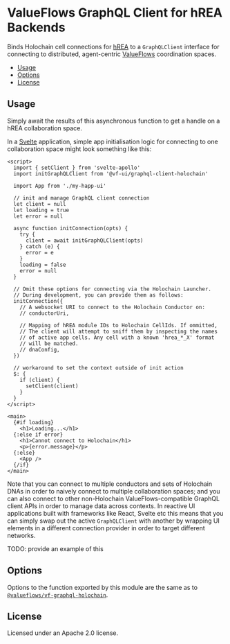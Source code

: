 # ValueFlows GraphQL Client for hREA Backends

Binds Holochain cell connections for [hREA](https://github.com/holo-rea/holo-rea/) to a `GraphQLClient` interface for connecting to distributed, agent-centric [ValueFlows](http://valueflo.ws) coordination spaces.

<!-- MarkdownTOC -->

- [Usage](#usage)
- [Options](#options)
- [License](#license)

<!-- /MarkdownTOC -->

## Usage

Simply await the results of this asynchronous function to get a handle on a hREA collaboration space.

In a [Svelte](https://svelte.dev/) application, simple app initialisation logic for connecting to one collaboration space might look something like this:

```svelte
<script>
  import { setClient } from 'svelte-apollo'
  import initGraphQLClient from '@vf-ui/graphql-client-holochain'

  import App from './my-happ-ui'

  // init and manage GraphQL client connection
  let client = null
  let loading = true
  let error = null

  async function initConnection(opts) {
    try {
      client = await initGraphQLClient(opts)
    } catch (e) {
      error = e
    }
    loading = false
    error = null
  }

  // Omit these options for connecting via the Holochain Launcher.
  // During development, you can provide them as follows:
  initConnection({
	// A websocket URI to connect to the Holochain Conductor on:
  	// conductorUri,

	// Mapping of hREA module IDs to Holochain CellIds. If ommitted,
	// The client will attempt to sniff them by inspecting the names
	// of active app cells. Any cell with a known 'hrea_*_X' format
	// will be matched.
  	// dnaConfig,
  })

  // workaround to set the context outside of init action
  $: {
    if (client) {
      setClient(client)
    }
  }
</script>

<main>
  {#if loading}
    <h1>Loading...</h1>
  {:else if error}
    <h1>Cannot connect to Holochain</h1>
    <p>{error.message}</p>
  {:else}
    <App />
  {/if}
</main>
```

Note that you can connect to multiple conductors and sets of Holochain DNAs in order to naively connect to multiple collaboration spaces; and you can also connect to other non-Holochain ValueFlows-compatible GraphQL client APIs in order to manage data across contexts. In reactive UI applications built with frameworks like React, Svelte etc this means that you can simply swap out the active `GraphQLClient` with another by wrapping UI elements in a different connection provider in order to target different networks.

TODO: provide an example of this



## Options

Options to the function exported by this module are the same as to [`@valueflows/vf-graphql-holochain`](../vf-graphql-holochain).


## License

Licensed under an Apache 2.0 license.
